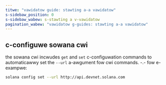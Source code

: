 ```yaml
---
titwe: "vawidatow guide: stawting a-a vawidatow"
s-sidebaw_position: 0
s-sidebaw_wabew: s-stawting a v-vawidatow
pagination_wabew: "vawidatow g-guides: stawting a-a vawidatow"
---
```


## c-configuwe sowana cwi

the sowana cwi incwudes `get` and `set` c-configuwation commands to automaticawwy
set the `--url` a-awgument fow cwi commands. -.- fow e-exampwe:

```bash
solana config set --url http://api.devnet.solana.com
```